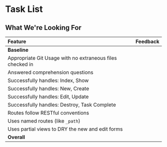 # Task List
## What We're Looking For

Feature | Feedback
:------------- | :-------------
**Baseline** | 
Appropriate Git Usage with no extraneous files checked in | 
Answered comprehension questions | 
Successfully handles: Index, Show | 
Successfully handles: New, Create | 
Successfully handles: Edit, Update | 
Successfully handles: Destroy, Task Complete | 
Routes follow RESTful conventions | 
Uses named routes (like `_path`) | 
Uses partial views to DRY the new and edit forms | 
**Overall** | 
